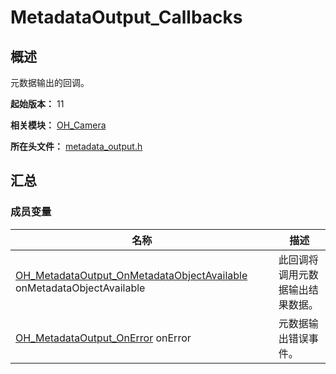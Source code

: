 # MetadataOutput_Callbacks
<!--Kit: Camera Kit-->
<!--Subsystem: Multimedia-->
<!--Owner: @qano-->
<!--Designer: @leo_ysl-->
<!--Tester: @xchaosioda-->
<!--Adviser: @zengyawen-->

## 概述

元数据输出的回调。

**起始版本：** 11

**相关模块：** [OH_Camera](capi-oh-camera.md)

**所在头文件：** [metadata_output.h](capi-metadata-output-h.md)

## 汇总

### 成员变量

| 名称 | 描述 |
| -- | -- |
| [OH_MetadataOutput_OnMetadataObjectAvailable](capi-metadata-output-h.md#oh_metadataoutput_onmetadataobjectavailable) onMetadataObjectAvailable | 此回调将调用元数据输出结果数据。 |
| [OH_MetadataOutput_OnError](capi-metadata-output-h.md#oh_metadataoutput_onerror) onError | 元数据输出错误事件。 |


